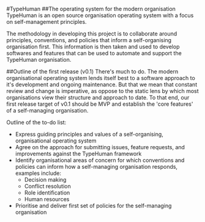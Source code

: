 #TypeHuman
##The operating system for the modern organisation
TypeHuman is an open source organisation operating system with a focus on self-management principles.

The methodology in developing this project is to collaborate around principles, conventions, and policies that inform a self-organising organisation first. This information is then taken and used to develop softwares and features that can be used to automate and support the TypeHuman organisation.

##Outline of the first release (v0.1)
There's much to do. The modern organisational operating system lends itself best to a software approach to it's development and ongoing maintenance. But that we mean that constant review and change is imperative, as oppose to the static lens by which most organisations view their structure and approach to date. To that end, our first release target of v0.1 should be MVP and establish the 'core features' of a self-managing organisation.

Outline of the to-do list:
+ Express guiding principles and values of a self-organising, organisational operating system
+ Agree on the approach for submitting issues, feature requests, and improvements against the TypeHuman framework
+ Identify organisational areas of concern for which conventions and policies can inform how a self-managing organisation responds, examples include:
  + Decision making
  + Conflict resolution
  + Role identification
  + Human resources
+ Prioritise and deliver first set of policies for the self-managing organisation 

